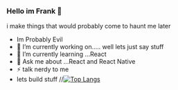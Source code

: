 ### Hello im Frank 👋


i make things that would probably come to haunt me later
- Im Probably Evil
- 🔭 I’m currently working on..... well lets just say stuff
- 🌱 I’m currently learning ...React 
- 💬 Ask me about ...React and React Native
- ⚡ talk nerdy to me 
- lets build stuff
//[![Top Langs](https://github-readme-stats.vercel.app/api/top-langs/?username=frankmombo&layout=compact)](https://github.com/anuraghazra/github-readme-stats)
